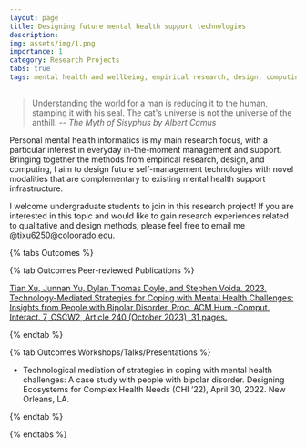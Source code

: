 ```yaml
---
layout: page
title: Designing future mental health support technologies
description:
img: assets/img/1.png
importance: 1
category: Research Projects
tabs: true
tags: mental health and wellbeing, empirical research, design, computing
---
```

> Understanding the world for a man is reducing it to the human, stamping it with his seal. The cat's universe is not the universe of the anthill. -- _The Myth of Sisyphus by Albert Camus_

Personal mental health informatics is my main research focus, with a particular interest in everyday in-the-moment management and support. Bringing together the methods from empirical research, design, and computing, I aim to design future self-management technologies with novel modalities that are complementary to existing mental health support infrastructure.


I welcome undergraduate students to join in this research project! If you are interested in this topic and would like to gain research experiences related to qualitative and design methods, please feel free to email me @tixu6250@coloorado.edu.


{% tabs Outcomes %}

{% tab Outcomes Peer-reviewed Publications %}

[Tian Xu, Junnan Yu, Dylan Thomas Doyle, and Stephen Voida. 2023. Technology-Mediated Strategies for Coping with  Mental Health Challenges: Insights from People with Bipolar Disorder. Proc. ACM Hum.-Comput. Interact. 7, CSCW2, Article 240 (October 2023), 31 pages.](https://doi-org.colorado.idm.oclc.org/10.1145/3610031)

{% endtab %}

{% tab Outcomes Workshops/Talks/Presentations %}
- Technological mediation of strategies in coping with mental health challenges: A case study with people with bipolar disorder. Designing Ecosystems for Complex Health Needs (CHI ’22), April 30, 2022. New Orleans, LA.


{% endtab %}

{% endtabs %}
